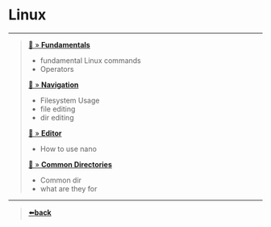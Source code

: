 # Linux

---

>[📄 » **Fundamentals**](Linux_Fundamental_Commands.md)
>   - fundamental Linux commands
>   - Operators
>
> [📄 » **Navigation**](Linux_Filesystem_Navigation.md)
>   - Filesystem Usage
>   - file editing
>   - dir editing
>
> [📄 » **Editor**](Linux_Terminal_editor.md)
> - How to use nano
>
> [📄 » **Common Directories**](Linux_Common_Directories.md)
> - Common dir
> - what are they for

---

 >[⬅️**back**](../README.md)
